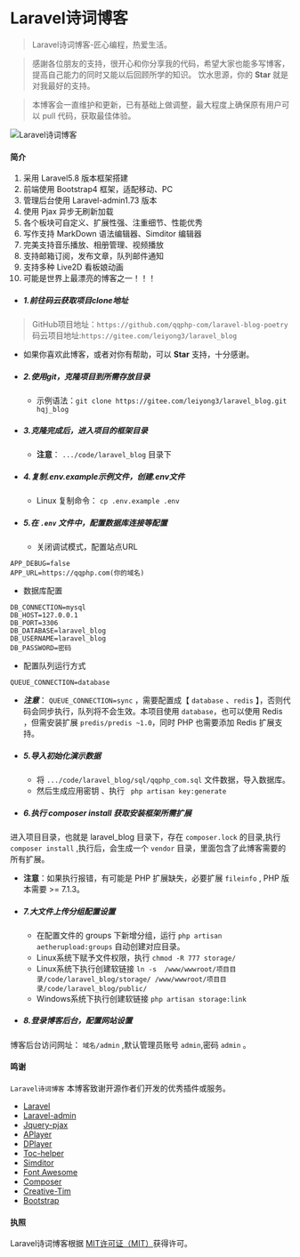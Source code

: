 # Laravel诗词博客
> Laravel诗词博客-匠心编程，热爱生活。

> 感謝各位朋友的支持，很开心和你分享我的代码，希望大家也能多写博客，提高自己能力的同时又能以后回顾所学的知识。
  饮水思源，你的 **Star** 就是对我最好的支持。
  
> 本博客会一直维护和更新，已有基础上做调整，最大程度上确保原有用户可以 pull 代码，获取最佳体验。

![Laravel诗词博客](http://qqphp.com/uploads/images/20b108da69c0da1a1d83c1ab8cfebb15.png)


#### 简介
1. 采用 Laravel5.8 版本框架搭建
2. 前端使用 Bootstrap4 框架，适配移动、PC
3. 管理后台使用 Laravel-admin1.73 版本
4. 使用 Pjax 异步无刷新加载
5. 各个板块可自定义、扩展性强、注重细节、性能优秀
6. 写作支持 MarkDown 语法编辑器、Simditor 编辑器
7. 完美支持音乐播放、相册管理、视频播放
8. 支持邮箱订阅，发布文章，队列邮件通知
9. 支持多种 Live2D 看板娘动画
10. 可能是世界上最漂亮的博客之一！！！

- ##### 1.前往码云获取项目clone地址
> GitHub项目地址：`https://github.com/qqphp-com/laravel-blog-poetry`
> 码云项目地址:`https://gitee.com/leiyong3/laravel_blog`

 - 如果你喜欢此博客，或者对你有帮助，可以 **Star** 支持，十分感谢。
- ##### 2.使用git，克隆项目到所需存放目录
  - 示例语法：`git clone https://gitee.com/leiyong3/laravel_blog.git hqj_blog`

- ##### 3.克隆完成后，进入项目的框架目录
  - **注意**： `.../code/laravel_blog` 目录下

- ##### 4.复制.env.example示例文件，创建.env文件
  - Linux 复制命令： `cp .env.example .env`

- ##### 5.在 `.env` 文件中，配置数据库连接等配置
  - 关闭调试模式，配置站点URL

 ```
 APP_DEBUG=false
 APP_URL=https://qqphp.com(你的域名)
 ```

  - 数据库配置

 ```
 DB_CONNECTION=mysql
 DB_HOST=127.0.0.1
 DB_PORT=3306
 DB_DATABASE=laravel_blog
 DB_USERNAME=laravel_blog
 DB_PASSWORD=密码
 ```

  - 配置队列运行方式

 ```
 QUEUE_CONNECTION=database
 ```

  - ***注意***： `QUEUE_CONNECTION=sync` ，需要配置成【 `database` 、`redis` 】，否则代码会同步执行，队列将不会生效。本项目使用 `database`，也可以使用 Redis ，但需安装扩展 `predis/predis ~1.0`，同时 PHP 也需要添加 Redis 扩展支持。

- ##### 5.导入初始化演示数据
  - 将 `.../code/laravel_blog/sql/qqphp_com.sql` 文件数据，导入数据库。
  - 然后生成应用密钥 、执行 ` php artisan key:generate`

- ##### 6.执行 composer install 获取安装框架所需扩展
进入项目目录，也就是 laravel_blog 目录下，存在 `composer.lock` 的目录,执行 `composer install` ,执行后，会生成一个 `vendor` 目录，里面包含了此博客需要的所有扩展。

  - **注意**：如果执行报错，有可能是 PHP 扩展缺失，必要扩展 `fileinfo` , PHP 版本需要 >= 7.1.3。
 
- ##### 7.大文件上传分组配置设置
  - 在配置文件的 groups 下新增分组，运行 `php artisan aetherupload:groups` 自动创建对应目录。
  - Linux系统下赋予文件权限，执行 `chmod -R 777 storage/`
  - Linux系统下执行创建软链接 `ln -s  /www/wwwroot/项目目录/code/laravel_blog/storage/ /www/wwwroot/项目目录/code/laravel_blog/public/`
  - Windows系统下执行创建软链接 `php artisan storage:link`

- ##### 8.登录博客后台，配置网站设置
博客后台访问网址： `域名/admin` ,默认管理员账号 `admin`,密码 `admin` 。

#### 鸣谢
 `Laravel诗词博客` 本博客致谢开源作者们开发的优秀插件或服务。  
 - [Laravel](https://laravel.com)
 - [Laravel-admin](https://github.com/z-song/laravel-admin)
 - [Jquery-pjax](https://github.com/defunkt/jquery-pjax)
 - [APlayer](http://aplayer.js.org)
 - [DPlayer ](http://dplayer.js.org)
 - [Toc-helper](https://gitee.com/itlangz/toc-helper)
 - [Simditor](https://simditor.tower.im)
 - [Font Awesome](https://fontawesome.com)
 - [Composer](https://getcomposer.org)
 - [Creative-Tim](https://www.creative-tim.com)
 - [Bootstrap](https://getbootstrap.com)

#### 执照
Laravel诗词博客根据 [MIT许可证（MIT）](https://github.com/z-song/laravel-admin/blob/master/LICENSE)获得许可。